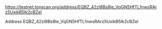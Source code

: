 https://testnet.tonscan.org/address/EQBZ_42zI8Bs8Ie_VqGN5HfTL1nwsRArz5UxikB5lk2cBZel

Address
EQBZ_42zI8Bs8Ie_VqGN5HfTL1nwsRArz5UxikB5lk2cBZel